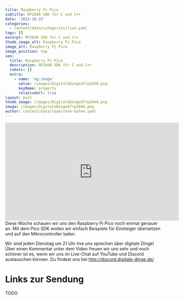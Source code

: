 ```yaml
---
title: Raspberry Pi Pico
subtitle: RP2040 SDK für C und C++
date: '2022-10-25'
categories:
  - content/data/categories/live.yaml
tags: []
excerpt: RP2040 SDK für C und C++
thumb_image_alt: Raspberry Pi Pico
image_alt: Raspberry Pi Pico
image_position: top
seo:
  title: Raspberry Pi Pico
  description: RP2040 SDK für C und C++
  robots: []
  extra:
    - name: 'og:image'
      value: /images/DigitaleDinge47rp2040.png
      keyName: property
      relativeUrl: true
layout: post
thumb_image: /images/DigitaleDinge47rp2040.png
image: /images/DigitaleDinge47rp2040.png
author: content/data/team/rene-bohne.yaml
---
```

<iframe width="560" height="315"
src="https://www.youtube-nocookie.com/embed/MetRHwAH_Jg?modestbranding=1"
frameborder="0" allow="accelerometer; autoplay; encrypted-media;
gyroscope; picture-in-picture" allowfullscreen>\\\</iframe>
Diese Woche schauen wir uns den Raspberry Pi Pico noch einmal genauer an. Mit dem Pico SDK wollen wir einfach Beispiele für Einsteiger übersetzen und auf den Mikrocontroller laden. 

Wir sind jeden Dienstag um 21 Uhr live uns sprechen über digitale Dinge! Über einen Kommentar unter dem Video freuen wir uns sehr und noch schöner ist es, wenn wir uns im Live-Chat auf YouTube und Discord austauschen können. Du findest uns bei http://discord.digitale-dinge.de/

# Links zur Sendung

TODO